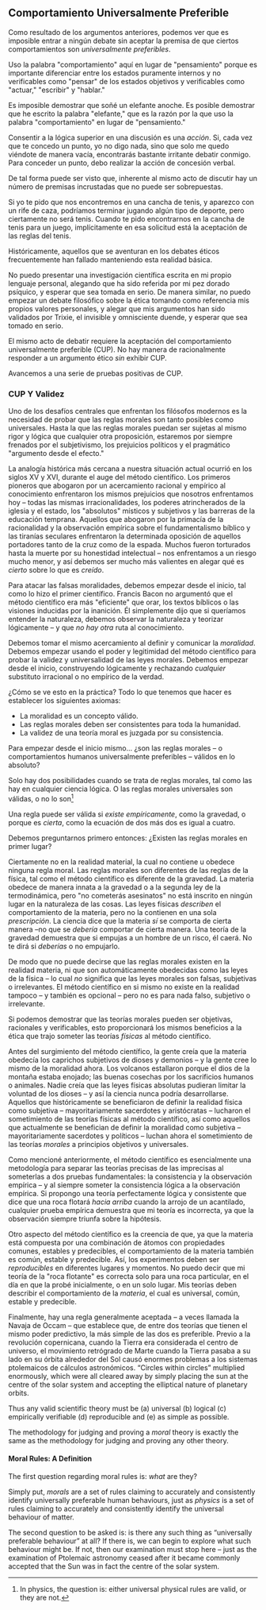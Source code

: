 ## Comportamiento Universalmente Preferible

Como resultado de los argumentos anteriores, podemos ver que es imposible entrar a ningún debate sin aceptar la premisa de que ciertos comportamientos son *universalmente preferibles*.

Uso la palabra "comportamiento" aquí en lugar de "pensamiento" porque es importante diferenciar entre los estados puramente internos y no verificables como "pensar" de los estados objetivos y verificables como "actuar," "escribir" y "hablar."

Es imposible demostrar que soñé un elefante anoche. Es posible demostrar que he escrito la palabra "elefante," que es la razón por la que uso la palabra "comportamiento" en lugar de "pensamiento."

Consentir a la lógica superior en una discusión es una *acción*. Si, cada vez que te concedo un punto, yo no digo nada, sino que solo me quedo viéndote de manera vacía, encontrarás bastante irritante debatir conmigo. Para conceder un punto, debo realizar la acción de concesión verbal.

De tal forma puede ser visto que, inherente al mismo acto de discutir hay un número de premisas incrustadas que no puede ser sobrepuestas.

Si yo te pido que nos encontremos en una cancha de tenis, y aparezco con un rife de caza, podríamos terminar jugando algún tipo de deporte, pero ciertamente no será tenis. Cuando te pido encontrarnos en la cancha de tenis para un juego, implícitamente en esa solicitud está la aceptación de las reglas del tenis.

Históricamente, aquellos que se aventuran en los debates éticos frecuentemente han fallado manteniendo esta realidad básica.

No puedo presentar una investigación científica escrita en mi propio lenguaje personal, alegando que ha sido referida por mi pez dorado psíquico, y esperar que sea tomada en serio. De manera similar, no puedo empezar un debate filosófico sobre la ética tomando como referencia mis propios valores personales, y alegar que mis argumentos han sido validados por Trixie, el invisible y omnisciente duende, y esperar que sea tomado en serio.

El mismo acto de debatir requiere la aceptación del comportamiento universalmente preferible (CUP). No hay manera de racionalmente responder a un argumento ético *sin* exhibir CUP.

Avancemos a una serie de pruebas positivas de CUP.

### CUP Y Validez

Uno de los desafíos centrales que enfrentan los filósofos modernos es la necesidad de probar que las reglas morales son tanto posibles como universales. Hasta la que las reglas morales puedan ser sujetas al mismo rigor y lógica que cualquier otra proposición, estaremos por siempre frenados por el subjetivismo, los prejuicios políticos y el pragmático "argumento desde el efecto."

La analogía histórica más cercana a nuestra situación actual ocurrió en los siglos XV y XVI, durante el auge del método científico. Los primeros pioneros que abogaron por un acercamiento racional y empírico al conocimiento enfrentaron los mismos prejuicios que nosotros enfrentamos hoy – todas las mismas irracionalidades, los poderes atrincherados de la iglesia y el estado, los "absolutos" místicos y subjetivos y las barreras de la educación temprana. Aquellos que abogaron por la primacía de la racionalidad y la observación empírica sobre el fundamentalismo bíblico y las tiranías seculares enfrentaron la determinada oposición de aquellos portadores tanto de la cruz como de la espada. Muchos fueron torturados hasta la muerte por su honestidad intelectual – nos enfrentamos a un riesgo mucho menor, y así debemos ser mucho más valientes en alegar qué es *cierto* sobre lo que es *creído*.

Para atacar las falsas moralidades, debemos empezar desde el inicio, tal como lo hizo el primer científico. Francis Bacon no argumentó que el método científico era más "eficiente" que orar, los textos bíblicos o las visiones inducidas por la inanición. Él simplemente dijo que si queríamos entender la naturaleza, debemos observar la naturaleza y teorizar lógicamente – y que *no hay otra* ruta al conocimiento.

Debemos tomar el mismo acercamiento al definir y comunicar la *moralidad*. Debemos empezar usando el poder y legitimidad del método científico para probar la validez y universalidad de las leyes morales. Debemos empezar desde el inicio, construyendo lógicamente y rechazando *cualquier* substituto irracional o no empírico de la verdad.

¿Cómo se ve esto en la práctica? Todo lo que tenemos que hacer es establecer los siguientes axiomas:

- La moralidad es un concepto válido.
- Las reglas morales deben ser consistentes para toda la humanidad.
- La validez de una teoría moral es juzgada por su consistencia.

Para empezar desde el inicio mismo... ¿son las reglas morales – o comportamientos humanos universalmente preferibles – válidos en lo absoluto?

Solo hay dos posibilidades cuando se trata de reglas morales, tal como las hay en cualquier ciencia lógica. O las reglas morales universales son válidas, o no lo son[^6]

Una regla puede ser válida si *existe empíricamente*, como la gravedad, o porque es *cierta*, como la ecuación de dos más dos es igual a cuatro.

Debemos preguntarnos primero entonces: ¿Existen las reglas morales en primer lugar?

Ciertamente no en la realidad material, la cual no contiene u obedece ninguna regla moral. Las reglas morales son diferentes de las reglas de la física, tal como el método científico es diferente de la gravedad. La materia obedece de manera innata a la gravedad o a la segunda ley de la termodinámica, pero "no cometerás asesinatos" no está inscrito en ningún lugar en la naturaleza de las cosas. Las leyes físicas *describen* el comportamiento de la materia, pero no la contienen en una sola *prescripción*. La ciencia dice que la materia *sí* se comporta de cierta manera –no que se *debería* comportar de cierta manera. Una teoría de la gravedad demuestra que si empujas a un hombre de un risco, él caerá. No te dirá si *deberías* o no empujarlo.

De modo que no puede decirse que las reglas morales existen en la realidad materia, ni que son automáticamente obedecidas como las leyes de la física – lo cual *no* significa que las leyes morales son falsas, subjetivas o irrelevantes. El método científico en si mismo no existe en la realidad tampoco – y también es opcional – pero no es para nada falso, subjetivo o irrelevante.

Si podemos demostrar que las teorías morales pueden ser objetivas, racionales y verificables, esto proporcionará los mismos beneficios a la ética que trajo someter las teorías *físicas* al método científico.

Antes del surgimiento del método científico, la gente creía que la materia obedecía los caprichos subjetivos de dioses y demonios – y la gente cree lo mismo de la moralidad ahora. Los volcanos estallaron porque el dios de la montaña estaba enojado; las buenas cosechas por los sacrificios humanos o animales. Nadie creía que las leyes físicas absolutas pudieran limitar la voluntad de los dioses – y así la ciencia nunca podría desarrollarse. Aquellos que históricamente se beneficiaron de definir la realidad física como subjetiva – mayoritariamente sacerdotes y aristócratas – lucharon el sometimiento de las teorías físicas al método científico, así como aquellos que actualmente se benefician de definir la moralidad como subjetiva – mayoritariamente sacerdotes y políticos – luchan ahora el sometimiento de las teorías *morales* a principios objetivos y universales.

Como mencioné anteriormente, el método científico es esencialmente una metodología para separar las teorías precisas de las imprecisas al someterlas a dos pruebas fundamentales: la consistencia y la observación empírica – y al siempre someter la consistencia lógica a la observación empírica. Si propongo una teoría perfectamente lógica y consistente que dice que una roca flotará *hacia arriba* cuando la arrojo de un acantilado, cualquier prueba empírica demuestra que mi teoría es incorrecta, ya que la observación siempre triunfa sobre la hipótesis.

Otro aspecto del método científico es la creencia de que, ya que la materia está compuesta por una combinación de átomos con propiedades comunes, estables y predecibles, el comportamiento de la materia también es común, estable y predecible. Así, los experimentos deben ser *reproducibles* en diferentes lugares y momentos. No puedo decir que mi teoría de la "roca flotante" es correcta solo para una roca particular, en el día en que la probé inicialmente, o en un solo lugar. Mis teorías deben describir el comportamiento de la *materia*, el cual es universal, común, estable y predecible.

Finalmente, hay una regla generalmente aceptada – a veces llamada la Navaja de Occam – que establece que, de entre dos teorías que tienen el mismo poder predictivo, la más simple de las dos es preferible. Previo a la revolución copernicana, cuando la Tierra era considerada el centro de universo, el movimiento retrógrado de Marte cuando la Tierra pasaba a su lado en su órbita alrededor del Sol causó enormes problemas a los sistemas ptolemaicos de cálculos astronómicos. “Circles within circles” multiplied enormously, which were all cleared away by simply placing the sun at the centre of the solar system and accepting the elliptical nature of planetary orbits.

Thus any valid scientific theory must be (a) universal (b) logical (c) empirically verifiable (d) reproducible and (e) as simple as possible.

The methodology for judging and proving a *moral* theory is exactly the same as the methodology for judging and proving any other theory.

#### Moral Rules: A Definition

The first question regarding moral rules is: *what* are they?

Simply put, *morals* are a set of rules claiming to accurately and consistently identify universally preferable human behaviours, just as *physics* is a set of rules claiming to accurately and consistently identify the universal behaviour of matter.

The second question to be asked is: is there any such thing as “universally preferable behaviour” at all? If there is, we can begin to explore what such behaviour might be. If not, then our examination must stop here – just as the examination of Ptolemaic astronomy ceased after it became commonly accepted that the Sun was in fact the centre of the solar system.

[^6]: In physics, the question is: either universal physical rules are valid, or they are not.